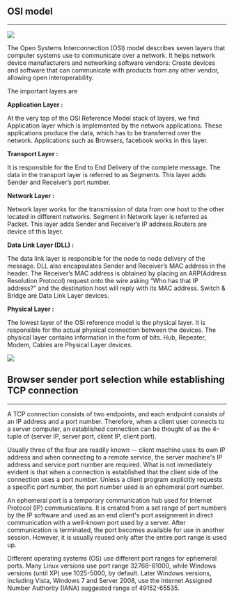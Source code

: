 ## OSI model
---
![](https://media.geeksforgeeks.org/wp-content/uploads/computer-network-osi-model-layers.png)

The Open Systems Interconnection (OSI) model describes seven layers that computer systems use to communicate over a network. It helps network device manufacturers and networking software vendors: Create devices and software that can communicate with products from any other vendor, allowing open interoperability.

 The important layers are 

 **Application Layer  :**

  At the very top of the OSI Reference Model stack of layers, we find Application layer which is implemented by the network applications. These applications produce the data, which has to be transferred over the network. Applications such as  Browsers, facebook works in this layer.

**Transport Layer  :**

   It is responsible for the End to End Delivery of the complete message. The data in the transport layer is referred to as Segments.
   This layer adds Sender and Receiver’s port number.

**Network Layer :**

  Network layer works for the transmission of data from one host to the other located in different networks. Segment in Network layer is referred as Packet. This layer adds Sender and Receiver’s IP address.Routers are device of this layer.

**Data Link Layer (DLL) :** 

  The data link layer is responsible for the node to node delivery of the message. DLL also encapsulates Sender and Receiver’s MAC address in the header. The Receiver’s MAC address is obtained by placing an ARP(Address Resolution Protocol) request onto the wire asking “Who has that IP address?” and the destination host will reply with its MAC address. Switch & Bridge are Data Link Layer devices.

**Physical Layer :**

   The lowest layer of the OSI reference model is the physical layer. It is responsible for the actual physical connection between the devices. The physical layer contains information in the form of bits. Hub, Repeater, Modem, Cables are Physical Layer devices.

![](D.png)

## Browser sender port selection while establishing TCP connection
---
  A TCP connection consists of two endpoints, and each endpoint consists of an IP address and a port number. Therefore, when a client user connects to a server computer, an established connection can be thought of as the 4-tuple of (server IP, server port, client IP, client port).

  Usually three of the four are readily known -- client machine uses its own IP address and when connecting to a remote service, the server machine's IP address and service port number are required.
  What is not immediately evident is that when a connection is established that the client side of the connection uses a port number. Unless a client program explicitly requests a specific port number, the port number used is an ephemeral port number.

  An ephemeral port is a temporary communication hub used for Internet Protocol (IP) communications. It is created from a set range of port numbers by the IP software and used as an end client's port assignment in direct communication with a well-known port used by a server.
  After communication is terminated, the port becomes available for use in another session. However, it is usually reused only after the entire port range is used up.

  Different operating systems (OS) use different port ranges for ephemeral ports. Many Linux versions use port range 32768-61000, while Windows versions (until XP) use 1025-5000, by default.
  Later Windows versions, including Vista, Windows 7 and Server 2008, use the Internet Assigned Number Authority (IANA) suggested range of 49152-65535.





